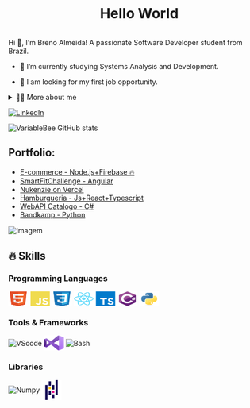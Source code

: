 <!--título-->
<div id="user-content-toc">
  <ul align="center">
    <summary><h1 style="display: inline-block">Hello World</h1></summary>
</div>

<!-- Presentation -->
<p>
  Hi 👋, I'm Breno Almeida! A passionate Software Developer student from Brazil.

  - 🌱 I’m currently studying Systems Analysis and Development.

  - 🔭 I am looking for my first job opportunity.
</p>

<!-- Dropdown -->
<details>
  <summary>👨‍💻 More about me</summary>

  - 💬 I am 31 years old, currently living in Brazil. I have fluency in English and have experience with SQL, Python, Js, React, Typescript and C#.

  - ⚡ I enjoy reading, whether it's a good book, manga, or comics, as well as watching movies and playing games! I believe that our personal interests contribute to a more refined perception of things and problem-solving.
</details>

<!-- Links -->
[![LinkedIn](https://img.shields.io/badge/LinkedIn-0077B5?style=for-the-badge&logo=linkedin&logoColor=white)](https://www.linkedin.com/in/breno-de-almeida-santos-90789518a/)

<!-- GithubStats -->
![VariableBee GitHub stats](https://github-readme-stats.vercel.app/api?username=breno93&show_icons=true&theme=gotham)

<!-- Portfolio -->
## Portfolio:
- [E-commerce - Node.js+Firebase 🔥](https://github.com/breno93/ecommerce-firebase)
- [SmartFitChallenge - Angular ](https://desafio-smart-angular.vercel.app/)
- [Nukenzie on Vercel](https://controle-financeiro-theta-nine.vercel.app/)
- [Hamburgueria - Js+React+Typescript](https://github.com/breno93/Hamburgueria-Shop)
- [WebAPI Catalogo - C#](https://github.com/breno93/WebAPICatalogoCSharp)
- [Bandkamp - Python](https://github.com/breno93/m5-bandkamp-generic-view_Breno93)

<!-- GIF -->
<p align="left">
  <img align="center" src="https://github.com/user-attachments/assets/050438d9-0efd-4bba-823a-25e88081e337" alt="Imagem">
</p>

## 🔥 Skills
<!-- Skills: Programming Languages -->
  <div style="flex-basis: 48%;">
    <h3>Programming Languages</h3>
    <img align="center" alt="HTML" height="30" width="40" src="https://raw.githubusercontent.com/devicons/devicon/master/icons/html5/html5-original.svg" title="HTML">
    <img align="center" alt="Js" height="30" width="40" src="https://raw.githubusercontent.com/devicons/devicon/master/icons/javascript/javascript-plain.svg" title="Javascript">
    <img align="center" alt="CSS" height="30" width="40" src="https://raw.githubusercontent.com/devicons/devicon/master/icons/css3/css3-original.svg" title="CSS">
    <img align="center" alt="React" height="30" width="40" src="https://github.com/devicons/devicon/blob/master/icons/react/react-original.svg" title="React">
    <img align="center" alt="Typescript" height="30" width="40" src="https://github.com/devicons/devicon/blob/master/icons/typescript/typescript-original.svg" title="Typescript">
    <img align="center" alt="CSharp" height="30" width="40" src="https://github.com/devicons/devicon/blob/master/icons/csharp/csharp-original.svg" title="C#">
    <img align="center" alt="Python" height="30" width="40" src="https://raw.githubusercontent.com/devicons/devicon/master/icons/python/python-original.svg" title="Python">
  </div>
  
  <!-- Skills: Tools & Frameworks -->
  <div style="flex-basis: 48%;">
    <h3>Tools & Frameworks</h3>
    <img align="center" alt="VScode" height="30" width="40" src="https://cdn.jsdelivr.net/gh/devicons/devicon/icons/vscode/vscode-original.svg" title="VScode">
    <img align="center" alt="VisualStudio" height="30" width="40" src="https://github.com/devicons/devicon/blob/master/icons/visualstudio/visualstudio-original.svg" title="Visual Studio Community">
    <img align="center" alt="Bash" height="30" width="40" src="https://cdn.jsdelivr.net/gh/devicons/devicon/icons/bash/bash-original.svg" title="Bash">
  </div>
  
  <!-- Skills: Libraries -->
  <div style="flex-basis: 48%;">
    <h3>Libraries</h3>
    <img align="center" alt="Numpy" height="30" width="40" src="https://cdn.jsdelivr.net/gh/devicons/devicon/icons/numpy/numpy-original.svg" title="Numpy">
    <img align="center" alt="Pandas" src="https://raw.githubusercontent.com/devicons/devicon/2ae2a900d2f041da66e950e4d48052658d850630/icons/pandas/pandas-original.svg" alt="pandas" width="40" height="40" title="Pandas"/>
  </div>
